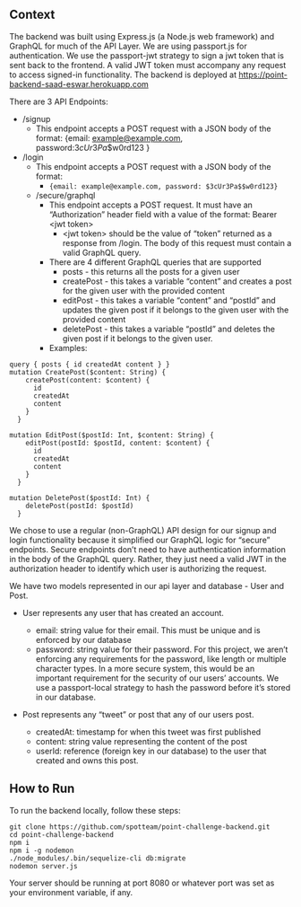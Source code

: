 ## Context

The backend was built using Express.js (a Node.js web framework) and GraphQL for much of the API Layer. We are using passport.js for authentication. We use the passport-jwt strategy to sign a jwt token that is sent back to the frontend. A valid JWT token must accompany any request to access signed-in functionality. The backend is deployed at https://point-backend-saad-eswar.herokuapp.com

There are 3 API Endpoints:

* /signup
  * This endpoint accepts a POST request with a JSON body of the format: {email: example@example.com, password:$3cUr3Pa$$w0rd123 }
* /login
  * This endpoint accepts a POST request with a JSON body of the format:
    * `{email: example@example.com, password: $3cUr3Pa$$w0rd123}`
  * /secure/graphql
    * This endpoint accepts a POST request. It must have an “Authorization” header field with a value of the format: Bearer \<jwt token\>
      * \<jwt token\> should be the value of “token” returned as a response from /login. The body of this request must contain a valid GraphQL query.
    * There are 4 different GraphQL queries that are supported
      * posts - this returns all the posts for a given user
      * createPost - this takes a variable “content” and creates a post for the given user with the provided content
      * editPost - this takes a variable “content” and “postId” and updates the given post if it belongs to the given user with the provided content
      * deletePost - this takes a variable “postId” and deletes the given post if it belongs to the given user.
    * Examples:

```
query { posts { id createdAt content } }
mutation CreatePost($content: String) {
    createPost(content: $content) {
      id
      createdAt
      content
    }
  }

mutation EditPost($postId: Int, $content: String) {
    editPost(postId: $postId, content: $content) {
      id
      createdAt
      content
    }
  }

mutation DeletePost($postId: Int) {
    deletePost(postId: $postId)
  }
```

We chose to use a regular (non-GraphQL) API design for our signup and login functionality because it simplified our GraphQL logic for “secure” endpoints. Secure endpoints don’t need to have authentication information in the body of the GraphQL query. Rather, they just need a valid JWT in the authorization header to identify which user is authorizing the request.

We have two models represented in our api layer and database - User and Post.

* User represents any user that has created an account.
  * email: string value for their email. This must be unique and is enforced by our database
  * password: string value for their password. For this project, we aren’t enforcing any requirements for the password, like length or multiple character types. In a more secure system, this would be an important requirement for the security of our users’ accounts. We use a passport-local strategy to hash the password before it’s stored in our database.

* Post represents any “tweet” or post that any of our users post.
  * createdAt: timestamp for when this tweet was first published
  * content: string value representing the content of the post
  * userId: reference (foreign key in our database) to the user that created and owns this post.

## How to Run

To run the backend locally, follow these steps:  

`git clone https://github.com/spotteam/point-challenge-backend.git`  
`cd point-challenge-backend`  
`npm i`  
`npm i -g nodemon`  
`./node_modules/.bin/sequelize-cli db:migrate`  
`nodemon server.js`  

Your server should be running at port 8080 or whatever port was set as your environment variable, if any.
